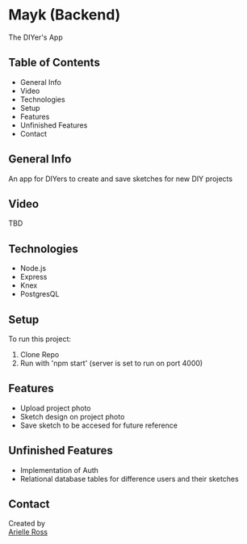 # Mayk (Backend)

The DIYer's App

## Table of Contents
<ul>
  <li>General Info</li>
  <li>Video</li>
  <li>Technologies</li>
  <li>Setup</li>
  <li>Features</li>
  <li>Unfinished Features</li>
  <li>Contact</li>
</ul>

## General Info
An app for DIYers to create and save sketches for new DIY projects

## Video
TBD

## Technologies
<ul>
    <li>Node.js</li>
    <li>Express</li>
    <li>Knex</li>
    <li>PostgresQL</li>
</ul>

## Setup
To run this project: <ol>
  <li>Clone Repo</li>
  <li>Run with 'npm start' (server is set to run on port 4000)</li>
  </ol>
  </ol>

## Features
<ul>
  <li>Upload project photo</li>
  <li>Sketch design on project photo </li>
  <li>Save sketch to be accesed for future reference </li>
</ul>


## Unfinished Features
 <ul>
  <li>Implementation of Auth</li>
  <li>Relational database tables for difference users and their sketches</li>
 </ul>


## Contact
Created by <br>
<a href="https://www.linkedin.com/in/arielleross/" target="_blank">Arielle Ross</a><br>

